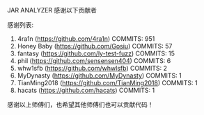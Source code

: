 JAR ANALYZER 感谢以下贡献者

感谢列表:

1. 4ra1n (https://github.com/4ra1n) COMMITS: 951
2. Honey Baby (https://github.com/Gosiu) COMMITS: 57
3. fantasy (https://github.com/ly-test-fuzz) COMMITS: 15
4. phil (https://github.com/sensensen404) COMMITS: 6
5. whw1sfb (https://github.com/whwlsfb) COMMITS: 2
6. MyDynasty (https://github.com/MyDynasty) COMMITS: 1
7. TianMing2018 (https://github.com/TianMing2018) COMMITS: 1
8. hacats (https://github.com/hacats) COMMITS: 1

感谢以上师傅们，也希望其他师傅们也可以贡献代码！